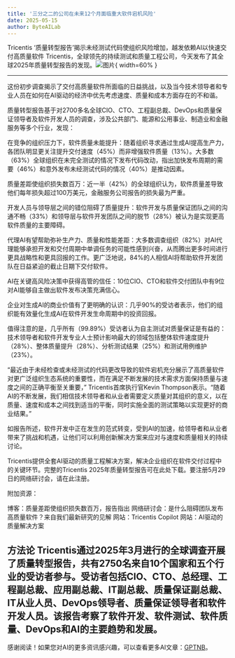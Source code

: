 ```yaml
---
title: '三分之二的公司在未来12个月面临重大软件宕机风险'
date: 2025-05-15
author: ByteAILab
---
```


Tricentis ‘质量转型报告’揭示未经测试代码使组织风险增加，越发依赖AI以快速交付高质量软件
Tricentis，全球领先的持续测试和质量工程公司，今天发布了其全球2025年质量转型报告的发现。![图片](https://ai-techpark.com/wp-content/uploads/Two.jpg){ width=60% }

---
这份初步调查揭示了交付高质量软件所面临的日益挑战，以及当今技术领导者和专业人员在如何在AI驱动的经济中优先考虑速度、质量和成本方面存在的不和谐。

质量转型报告基于对2700多名全球CIO、CTO、工程副总裁、DevOps和质量保证领导者及软件开发人员的调查，涉及公共部门、能源和公用事业、制造业和金融服务等多个行业，发现：

在竞争的组织压力下，软件质量未能提升：随着组织寻求通过生成AI提高生产力，各团队明显更关注提升交付速度（45%）而非增强软件质量（13%）。大多数（63%）全球组织在未完全测试的情况下发布代码改动，指出加快发布周期的需要（46%）和意外发布未经测试代码的情况（40%）是推动因素。

质量差距使组织损失数百万：近一半（42%）的全球组织认为，软件质量差导致他们每年损失超过100万美元，金融服务公司报告的损失最为严重。

开发人员与领导层之间的错位阻碍了质量提升：软件开发与质量保证团队之间的沟通不畅（33%）和领导层与软件开发团队之间的脱节（28%）被认为是实现更高软件质量的主要障碍。

代理AI有望帮助弥补生产力、质量和性能差距：大多数调查组织（82%）对AI代理能够承担开发和交付周期中单调任务的可能性感到兴奋，从而腾出更多时间进行更具战略性和更具回报的工作。更广泛地说，84%的人相信AI将帮助软件开发团队在日益紧迫的截止日期下交付软件。

AI在关键高风险决策中获得高管的信任：10位CIO、CTO和软件交付团队中有9位对AI能够自主做出软件发布决策充满信心。

企业对生成AI的商业价值有了更明确的认识：几乎90%的受访者表示，他们的组织能有效量化生成AI在软件开发生命周期中的投资回报。

值得注意的是，几乎所有（99.89%）受访者认为自主测试对质量保证是有益的：技术领导者和软件开发专业人士预计影响最大的领域包括整体软件速度提升（28%）、整体质量提升（28%）、分析测试结果（25%）和测试用例维护（23%）。

“最近由于未经检查或未经测试的代码更改导致的软件宕机充分展示了高质量软件对更广泛组织生态系统的重要性，而在满足不断发展的技术需求方面保持质量与速度之间的正确平衡至关重要，” Tricentis首席执行官Kevin Thompson表示。“随着AI的不断发展，我们相信技术领导者和从业者需要定义质量对其组织的意义，以在质量、速度和成本之间找到适当的平衡，同时实施全面的测试策略以实现更好的商业结果。”

如报告所述，软件开发中正在发生的范式转变，受到AI的加速，给领导者和从业者带来了挑战和机遇，让他们可以利用创新解决方案来应对与速度和质量相关的持续讨论。

Tricentis提供全套AI驱动的质量工程解决方案，解决企业组织在软件交付过程中的关键环节。完整的Tricentis 2025年质量转型报告可在此处下载。要注册5月29日的网络研讨会，请在此注册。

附加资源：

博客：质量差距使组织损失数百万，报告指出
网络研讨会：是什么阻碍团队发布高质量软件？来自我们最新研究的见解
网站：Tricentis Copilot
网站：AI驱动的质量解决方案

方法论
Tricentis通过2025年3月进行的全球调查开展了质量转型报告，共有2750名来自10个国家和五个行业的受访者参与。受访者包括CIO、CTO、总经理、工程副总裁、应用副总裁、IT副总裁、质量保证副总裁、IT从业人员、DevOps领导者、质量保证领导者和软件开发人员。该报告考察了软件开发、软件测试、软件质量、DevOps和AI的主要趋势和发展。
---
感谢阅读！如果您对AI的更多资讯感兴趣，可以查看更多AI文章：[GPTNB](https://gptnb.com)。
